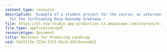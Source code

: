 ```yaml
---
content_type: resource
description: 'Example of a student project for the course: an intervention proposed
  for the forthcoming Rose Kennedy Greenway.'
file: https://ol-ocw-studio-app-production.s3.amazonaws.com/courses/4-303-dialogue-in-art-architecture-and-urbanism-fall-2003/54221f3e722422f181cd342cbecea621_freddieliz.pdf
file_type: application/pdf
resourcetype: Document
title: Machines for Producing Landscap
uid: 54221f3e-7224-22f1-81cd-342cbecea621
---
```

